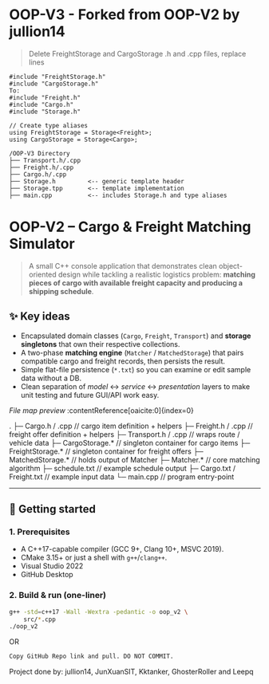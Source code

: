 # OOP-V3 - Forked from OOP-V2 by jullion14
> Delete FreightStorage and CargoStorage .h and .cpp files, replace lines
```
#include "FreightStorage.h"
#include "CargoStorage.h"
To:
#include "Freight.h"
#include "Cargo.h"
#include "Storage.h"

// Create type aliases
using FreightStorage = Storage<Freight>;
using CargoStorage = Storage<Cargo>;

/OOP-V3 Directory
├── Transport.h/.cpp
├── Freight.h/.cpp
├── Cargo.h/.cpp
├── Storage.h         <-- generic template header
├── Storage.tpp       <-- template implementation
├── main.cpp          <-- includes Storage.h and type aliases

```
# OOP-V2 – Cargo & Freight Matching Simulator

> A small C++ console application that demonstrates clean object-oriented design while tackling a realistic logistics problem: **matching pieces of cargo with available freight capacity and producing a shipping schedule**.

## ✨  Key ideas

* Encapsulated domain classes (`Cargo`, `Freight`, `Transport`) and **storage singletons** that own their respective collections.  
* A two-phase **matching engine** (`Matcher` / `MatchedStorage`) that pairs compatible cargo and freight records, then persists the result.  
* Simple flat-file persistence (`*.txt`) so you can examine or edit sample data without a DB.  
* Clean separation of *model* ↔ *service* ↔ *presentation* layers to make unit testing and future GUI/API work easy.

_File map preview_ :contentReference[oaicite:0]{index=0}

.
├─ Cargo.h / .cpp // cargo item definition + helpers
├─ Freight.h / .cpp // freight offer definition + helpers
├─ Transport.h / .cpp // wraps route / vehicle data
├─ CargoStorage.* // singleton container for cargo items
├─ FreightStorage.* // singleton container for freight offers
├─ MatchedStorage.* // holds output of Matcher
├─ Matcher.* // core matching algorithm
├─ schedule.txt // example schedule output
├─ Cargo.txt / Freight.txt // example input data
└─ main.cpp // program entry-point

---

## 🚀  Getting started

### 1.  Prerequisites

* A C++17-capable compiler (GCC 9+, Clang 10+, MSVC 2019).  
* CMake 3.15+ or just a shell with `g++`/`clang++`.
* Visual Studio 2022
* GitHub Desktop

### 2.  Build & run (one-liner)

```bash
g++ -std=c++17 -Wall -Wextra -pedantic -o oop_v2 \
    src/*.cpp
./oop_v2

```
OR
```bash
Copy GitHub Repo link and pull. DO NOT COMMIT. 
```
Project done by: jullion14, JunXuanSIT, Kktanker, GhosterRoller and Leepq
